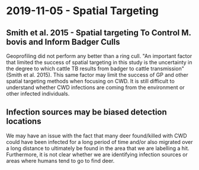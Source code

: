 # 2019-11-05 - Spatial Targeting

## Smith et al. 2015 - Spatial targeting To Control M. bovis and Inform Badger Culls

Geoprofiling did not perform any better than a ring cull. "An important factor that limited the success of spatial targeting in this study is the uncertainty in the degree to which cattle TB results from badger to cattle transmission" (Smith et al. 2015). This same factor may limit the success of GP and other spatial targeting methods when focusing on CWD. It is still difficult to understand whether CWD infections are coming from the environment or other infected individuals. 

## Infection sources may be biased detection locations

We may have an issue with the fact that many deer found/killed with CWD could have been infected for a long period of time and/or also migrated over a long distance to ultimately be found in the area that we are labelling a hit. Furthermore, it is not clear whether we are identifying infection sources or areas where humans tend to go to find deer. 